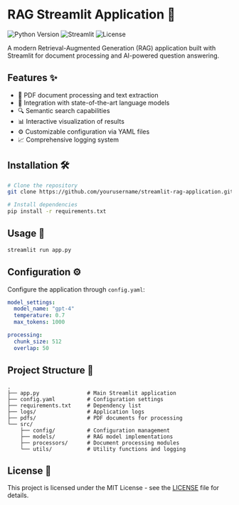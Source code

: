 # RAG Streamlit Application 🚀

![Python Version](https://img.shields.io/badge/python-3.9%2B-blue)
![Streamlit](https://img.shields.io/badge/Streamlit-1.25%2B-FF4B4B)
![License](https://img.shields.io/badge/License-MIT-green)

A modern Retrieval-Augmented Generation (RAG) application built with Streamlit for document processing and AI-powered question answering.

## Features ✨

- 📄 PDF document processing and text extraction
- 🧠 Integration with state-of-the-art language models
- 🔍 Semantic search capabilities
- 📊 Interactive visualization of results
- ⚙️ Customizable configuration via YAML files
- 📈 Comprehensive logging system

## Installation 🛠️

```bash
# Clone the repository
git clone https://github.com/yourusername/streamlit-rag-application.git

# Install dependencies
pip install -r requirements.txt
```

## Usage 🚀

```bash
streamlit run app.py
```

## Configuration ⚙️

Configure the application through `config.yaml`:
```yaml
model_settings:
  model_name: "gpt-4"
  temperature: 0.7
  max_tokens: 1000

processing:
  chunk_size: 512
  overlap: 50
```

## Project Structure 📁

```
.
├── app.py               # Main Streamlit application
├── config.yaml          # Configuration settings
├── requirements.txt     # Dependency list
├── logs/                # Application logs
├── pdfs/                # PDF documents for processing
└── src/
    ├── config/          # Configuration management
    ├── models/          # RAG model implementations
    ├── processors/      # Document processing modules
    └── utils/           # Utility functions and logging
```

## License 📄

This project is licensed under the MIT License - see the [LICENSE](LICENSE) file for details.
